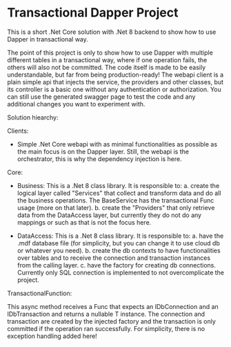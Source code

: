 # Transactional Dapper Project
This is a short .Net Core solution with .Net 8 backend to show how to use Dapper in transactional way.

The point of this project is only to show how to use Dapper with multiple different tables in a transactional way, where if one operation fails, the others will also not be committed.
The code itself is made to be easily understandable, but far from being production-ready! The webapi client is a plain simple api that injects the service, the providers and other classes, but its controller is a basic one without any authentication or authorization. You can still use the generated swagger page to test the code and any additional changes you want to experiment with.



Solution hiearchy:

Clients:

- Simple .Net Core webapi with as minimal functionalities as possible as the main focus is on the Dapper layer. Still, the webapi is the orchestrator, this is why the dependency injection is here.

Core:

- Business: This is a .Net 8 class library. It is responsible to:
a. create the logical layer called "Services" that collect and transform data and do all the business operations. The BaseService has the transactional Func usage (more on that later).
b. create the "Providers" that only retrieve data from the DataAccess layer, but currently they do not do any mappings or such as that is not the focus here.

- DataAccess: This is a .Net 8 class library. It is responsible to:
a. have the .mdf database file (for simplicity, but you can change it to use cloud db or whatever you need).
b. create the db contexts to have functionalities over tables and to receive the connection and transaction instances from the calling layer.
c. have the factory for creating db connections. Currently only SQL connection is implemented to not overcomplicate the project.



TransactionalFunction:

This async method receives a Func that expects an IDbConnection and an IDbTransaction and returns a nullable T instance. The connection and transaction are created by the injected factory and the transaction is only committed if the operation ran successfully. For simplicity, there is no exception handling added here!